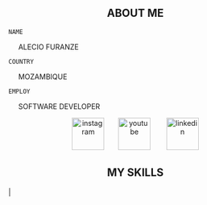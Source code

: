 <h2 align="center">ABOUT ME</h2>

<p><code>NAME</code><p>&nbsp;&nbsp;&nbsp;&nbsp;&nbsp;ALECIO FURANZE<p></p>
<p><code>COUNTRY</code><p>&nbsp;&nbsp;&nbsp;&nbsp;&nbsp;MOZAMBIQUE</p></p>
<p><code>EMPLOY</code><p>&nbsp;&nbsp;&nbsp;&nbsp;&nbsp;SOFTWARE DEVELOPER</p></p>

<p align="center">
  <a href="https://instagram.com/alec1o"><image width="64px" src="/instagram.png" alt="instagram"><a/>
  &nbsp;&nbsp;&nbsp;&nbsp;&nbsp;
  <a href="https://youtube.com/@alec1o"><image width="64px" src="/youtube.png" alt="youtube"><a/>&nbsp;
  &nbsp;&nbsp;&nbsp;&nbsp;&nbsp;
  <a href="https://linkedin.com/in/alec1o/"><image width="64px" src="/linkedin.png" alt="linkedin"><a/>
</p>

<h2 align="center">MY SKILLS</h2>

|


<!--
**alec1o/alec1o** is a ✨ _special_ ✨ repository because its `README.md` (this file) appears on your GitHub profile.

Here are some ideas to get you started:

- 🔭 I’m currently working on ...
- 🌱 I’m currently learning ...
- 👯 I’m looking to collaborate on ...
- 🤔 I’m looking for help with ...
- 💬 Ask me about ...
- 📫 How to reach me: ...
- 😄 Pronouns: ...
- ⚡ Fun fact: ...
-->
